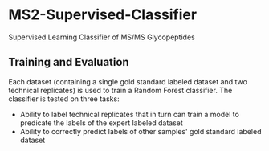 # MS2-Supervised-Classifier

Supervised Learning Classifier of MS/MS Glycopeptides


## Training and Evaluation
Each dataset (containing a single gold standard labeled dataset and two technical replicates) is used to train a Random Forest classifier. The classifier is tested on three tasks:

* Ability to label technical replicates that in turn can train a model to predicate the labels of the expert labeled dataset
* Ability to correctly predict labels of other samples' gold standard labeled dataset

